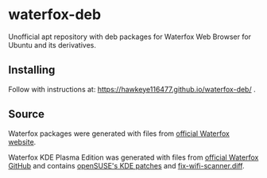 # waterfox-deb
Unofficial apt repository with deb packages for Waterfox Web Browser for Ubuntu and its derivatives.

## Installing
Follow with instructions at: https://hawkeye116477.github.io/waterfox-deb/ .

## Source
Waterfox packages were generated with files from <a href="https://www.waterfoxproject.org/downloads">official Waterfox website</a>.

Waterfox KDE Plasma Edition was generated with files from <a href="https://github.com/MrAlex94/Waterfox">official Waterfox GitHub</a> and contains <a href="http://www.rosenauer.org/hg/mozilla/file/tip/">openSUSE's KDE patches</a> and <a href="https://github.com/manjaro/packages-community/blob/master/firefox-kde/fix-wifi-scanner.diff">fix-wifi-scanner.diff</a>. 
